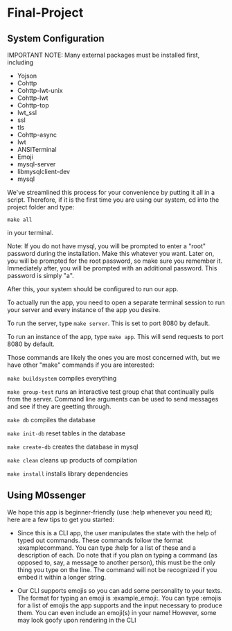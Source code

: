 # Final-Project

## System Configuration

IMPORTANT NOTE:
Many external packages must be installed first, including
- Yojson
- Cohttp
- Cohttp-lwt-unix
- Cohttp-lwt
- Cohttp-top
- lwt_ssl
- ssl
- tls
- Cohttp-async
- lwt
- ANSITerminal
- Emoji
- mysql-server
- libmysqlclient-dev
- mysql

We've streamlined this process for your convenience by putting it all in a
script.  Therefore, if it is the first time you are using our system, cd
into the project folder and type:

```make all```

in your terminal.

Note:  If you do not have mysql, you will be prompted to enter a "root" password
during the installation. Make this whatever you want.  Later on, you will be
prompted for the root password, so make sure you remember it.  Immediately
after, you will be prompted with an additional password.  This password is
simply "a".

After this, your system should be configured to run our app.

To actually run the app, you need to open a separate terminal session to run
your server and every instance of the app you desire.

To run the server, type ```make server```.  This is set to port 8080 by default.

To run an instance of the app, type ```make app```.  This will send requests
to port 8080 by default.


Those commands are likely the ones you are most concerned with, but we have
other "make" commands if you are interested:

```make buildsystem``` compiles everything


```make group-test``` runs an interactive test group chat that continually pulls
from the server.  Command line arguments can be used to send messages and see
if they are geetting through.

```make db``` compiles the database

```make init-db``` reset tables in the database

```make create-db``` creates the database in mysql

```make clean``` cleans up products of compilation

```make install``` installs library dependencies


## Using M0ssenger

We hope this app is beginner-friendly (use :help whenever you need it); here
are a few tips to get you started:

- Since this is a CLI app, the user manipulates the state with the help of
typed out commands.  These commands follow the format :examplecommand.
You can type :help for a list of these and a description of each.  Do note that
if you plan on typing a command (as opposed to, say, a message to another
person), this must be the only thing you type on the line.  The command will
not be recognized if you embed it within a longer string.

- Our CLI supports emojis so you can add some personality to your texts.
The format for typing an emoji is :example_emoji:.  You can type :emojis for
a list of emojis the app supports and the input necessary to produce them.  You
can even include an emoji(s) in your name!  However, some may look goofy upon
rendering in the CLI





